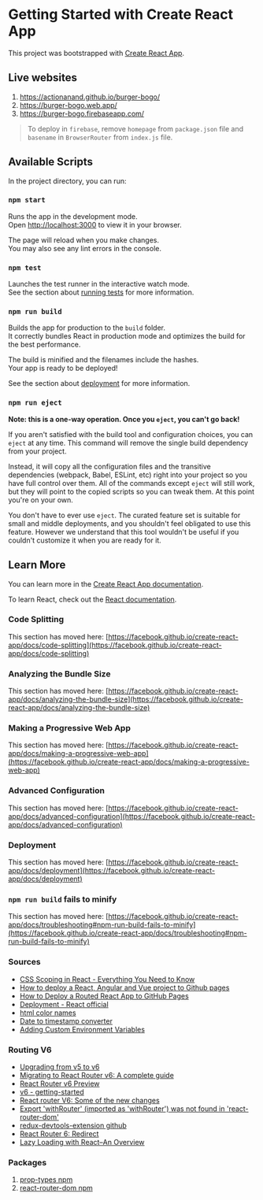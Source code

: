 # Getting Started with Create React App

This project was bootstrapped with [Create React App](https://github.com/facebook/create-react-app).

## Live websites

1. https://actionanand.github.io/burger-bogo/
2. https://burger-bogo.web.app/
3. https://burger-bogo.firebaseapp.com/

> To deploy in `firebase`, remove `homepage` from `package.json` file and `basename` in `BrowserRouter` from `index.js` file.


## Available Scripts

In the project directory, you can run:

### `npm start`

Runs the app in the development mode.\
Open [http://localhost:3000](http://localhost:3000) to view it in your browser.

The page will reload when you make changes.\
You may also see any lint errors in the console.

### `npm test`

Launches the test runner in the interactive watch mode.\
See the section about [running tests](https://facebook.github.io/create-react-app/docs/running-tests) for more information.

### `npm run build`

Builds the app for production to the `build` folder.\
It correctly bundles React in production mode and optimizes the build for the best performance.

The build is minified and the filenames include the hashes.\
Your app is ready to be deployed!

See the section about [deployment](https://facebook.github.io/create-react-app/docs/deployment) for more information.

### `npm run eject`

**Note: this is a one-way operation. Once you `eject`, you can't go back!**

If you aren't satisfied with the build tool and configuration choices, you can `eject` at any time. This command will remove the single build dependency from your project.

Instead, it will copy all the configuration files and the transitive dependencies (webpack, Babel, ESLint, etc) right into your project so you have full control over them. All of the commands except `eject` will still work, but they will point to the copied scripts so you can tweak them. At this point you're on your own.

You don't have to ever use `eject`. The curated feature set is suitable for small and middle deployments, and you shouldn't feel obligated to use this feature. However we understand that this tool wouldn't be useful if you couldn't customize it when you are ready for it.

## Learn More

You can learn more in the [Create React App documentation](https://facebook.github.io/create-react-app/docs/getting-started).

To learn React, check out the [React documentation](https://reactjs.org/).

### Code Splitting

This section has moved here: [https://facebook.github.io/create-react-app/docs/code-splitting](https://facebook.github.io/create-react-app/docs/code-splitting)

### Analyzing the Bundle Size

This section has moved here: [https://facebook.github.io/create-react-app/docs/analyzing-the-bundle-size](https://facebook.github.io/create-react-app/docs/analyzing-the-bundle-size)

### Making a Progressive Web App

This section has moved here: [https://facebook.github.io/create-react-app/docs/making-a-progressive-web-app](https://facebook.github.io/create-react-app/docs/making-a-progressive-web-app)

### Advanced Configuration

This section has moved here: [https://facebook.github.io/create-react-app/docs/advanced-configuration](https://facebook.github.io/create-react-app/docs/advanced-configuration)

### Deployment

This section has moved here: [https://facebook.github.io/create-react-app/docs/deployment](https://facebook.github.io/create-react-app/docs/deployment)

### `npm run build` fails to minify

This section has moved here: [https://facebook.github.io/create-react-app/docs/troubleshooting#npm-run-build-fails-to-minify](https://facebook.github.io/create-react-app/docs/troubleshooting#npm-run-build-fails-to-minify)

### Sources

- [CSS Scoping in React - Everything You Need to Know](https://www.upbeatcode.com/react/css-scoping-in-react-everything-you-need-to-know/)
- [How to deploy a React, Angular and Vue project to Github pages](https://deepinder.me/how-to-deploy-a-react-angular-vue-project-to-github-pages)
- [How to Deploy a Routed React App to GitHub Pages](https://www.freecodecamp.org/news/deploy-a-react-app-to-github-pages/)
- [Deployment - React official](https://create-react-app.dev/docs/deployment/#github-pages-https-pagesgithubcom)
- [html color names](https://www.htmlcsscolor.com/)
- [Date to timestamp converter](https://planetcalc.com/7157/)
- [Adding Custom Environment Variables](https://create-react-app.dev/docs/adding-custom-environment-variables/)

### Routing V6

* [Upgrading from v5 to v6](https://reactrouter.com/docs/en/v6/upgrading/v5)
* [Migrating to React Router v6: A complete guide](https://blog.logrocket.com/migrating-react-router-v6-complete-guide/)
* [React Router v6 Preview](https://reacttraining.com/blog/react-router-v6-pre/)
* [v6 - getting-started](https://reactrouter.com/docs/en/v6/getting-started/concepts)
* [React router V6: Some of the new changes](https://dev.to/gabrlcj/react-router-v6-some-of-the-new-changes-181m)
* [Export 'withRouter' (imported as 'withRouter') was not found in 'react-router-dom'](https://bobbyhadz.com/blog/react-export-withrouter-was-not-found-in-react-router-dom)
* [redux-devtools-extension github](https://github.com/zalmoxisus/redux-devtools-extension)
* [React Router 6: Redirect](https://www.robinwieruch.de/react-router-redirect/)
* [Lazy Loading with React–An Overview](https://www.syncfusion.com/blogs/post/lazy-loading-with-react-an-overview.aspx)

### Packages

1. [prop-types npm](https://www.npmjs.com/package/prop-types)
2. [react-router-dom npm](https://www.npmjs.com/package/react-router-dom)